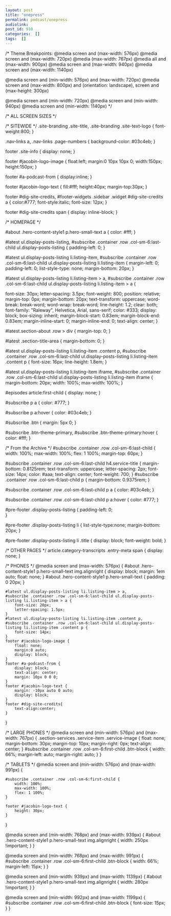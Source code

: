 ```yaml
---
layout: post
title: "onepress"
permalink: podcast/onepress
audiolink: 
post_id: 910
categories:  []
tags:  []
---
```


/*
Theme Breakpoints:
@media screen and (max-width: 576px)
@media screen and (max-width: 720px) 
@media (max-width: 767px)
@media all and (max-width: 900px)
@media screen and (max-width: 940px)
@media screen and (max-width: 1140px)

@media screen and (min-width: 576px) and (max-width: 720px)
@media screen and (max-width: 800px) and (orientation: landscape), screen and (max-height: 300px)

@media screen and (min-width: 720px)
@media screen and (min-width: 940px) 
@media screen and (min-width: 1140px)
*/

/* ALL SCREEN SIZES */

/* SITEWIDE */
.site-branding .site-title, .site-branding .site-text-logo {
font-weight:800;
}

.nav-links a, .nav-links .page-numbers {
	background-color: #03c4eb; 
}

footer .site-info {
	display: none;
}

footer #jacobin-logo-image {
	float:left;
	margin:0 10px 10px 0;
	width:150px;
	height:150px;
}

footer #a-podcast-from {
	display:inline;
}

footer #jacobin-logo-text {
	fill:#fff;
	height:40px;
	margin-top:30px;
}

footer #dig-site-credits,
#footer-widgets .sidebar .widget #dig-site-credits a {
	color:#777;
	font-style:italic;
	font-size: 12px;
}

footer #dig-site-credits span {
	display: inline-block;
}

/* HOMEPAGE */

#about .hero-content-style1 p.hero-small-text a {
	color: #fff;
}

#latest ul.display-posts-listing,
#subscribe .container .row .col-sm-6:last-child ul.display-posts-listing {
	padding-left: 0;
}

#latest ul.display-posts-listing li.listing-item,
#subscribe .container .row .col-sm-6:last-child ul.display-posts-listing li.listing-item {
margin-left: 0;
padding-left: 0;
list-style-type: none;
margin-bottom: 20px;
}

#latest ul.display-posts-listing li.listing-item > a,
#subscribe .container .row .col-sm-6:last-child ul.display-posts-listing li.listing-item > a {

font-size: 30px;
letter-spacing: 3.5px;
font-weight: 800;
position: relative;
margin-top: 0px;
margin-bottom: 20px;
text-transform: uppercase;
word-break: break-word;
word-wrap: break-word;
line-height: 1.2;
clear: both;
font-family: "Raleway", Helvetica, Arial, sans-serif;
color: #333;
display: block;
box-sizing: inherit;
margin-block-start: 0.83em;
margin-block-end: 0.83em;
margin-inline-start: 0;
margin-inline-end: 0;
text-align: center;
}

#latest.section-about .row > div {
	margin-top: 0;
}

#latest .section-title-area {
	margin-bottom: 0;
}

#latest ul.display-posts-listing li.listing-item .content p,
#subscribe .container .row .col-sm-6:last-child ul.display-posts-listing li.listing-item .content p {
	font-size: 16px;
	line-height: 1.8em;
}

#latest ul.display-posts-listing li.listing-item iframe,
#subscribe .container .row .col-sm-6:last-child ul.display-posts-listing li.listing-item iframe { 
	margin-bottom: 20px;
	width: 100%;
	max-width: 100%;
}

#episodes article:first-child {
	display: none;
}

#subscribe p a {
	color: #777;
}

#subscribe p a:hover {
	color: #03c4eb;
}

#subscribe .btn {
	margin: 5px 0;
}

#subscribe .btn-theme-primary,
#subscribe .btn-theme-primary:hover {
	color: #fff;
}

/* From the Archive */
#subscribe .container .row .col-sm-6:last-child {
	width: 100%;
	max-width: 100%;
	flex: 1 100%;
	margin-top: 60px;
}

#subscribe .container .row .col-sm-6:last-child h4.service-title {
	margin-bottom: 0.8125rem;
	text-transform: uppercase;
	letter-spacing: 2px;
	font-size: 14px;
	color: #aaa;
	text-align: center;
	font-weight: 700;
}
#subscribe .container .row .col-sm-6:last-child p { 
	margin-bottom: 0.9375rem;
}

#subscribe .container .row .col-sm-6:last-child p a {
	color: #03c4eb;
}

#subscribe .container .row .col-sm-6:last-child p a:hover {
	color: #777;
}

#pre-footer .display-posts-listing {
	padding-left: 0;	
}

#pre-footer .display-posts-listing li {
	list-style-type:none;
	margin-bottom: 20px;
}

#pre-footer .display-posts-listing li .title {
	display: block;
	font-weight: bold;
}

/* OTHER PAGES */
article.category-transcripts .entry-meta span { display: none; }

/* PHONES */
@media screen and (max-width: 576px) {
	#about .hero-content-style1 p.hero-small-text img.alignright {
		display: block;
    	margin: 1em auto;
    	float: none;
	}
	#about .hero-content-style1 p.hero-small-text  {
		padding: 0 20px;
	}
	
	#latest ul.display-posts-listing li.listing-item > a,
	#subscribe .container .row .col-sm-6:last-child ul.display-posts-listing li.listing-item > a {
		font-size: 20px;
		letter-spacing: 1.5px;
	}
	#latest ul.display-posts-listing li.listing-item .content p,
	#subscribe .container .row .col-sm-6:last-child ul.display-posts-listing li.listing-item .content p {
		font-size: 14px;
	}
	footer #jacobin-logo-image {
		float: none;
		margin:0 auto;
		display: block;
	}
	footer #a-podcast-from {
		display: block;
		text-align: center;
		margin: 10px 0 0 0;
	}
	footer #jacobin-logo-text {
		margin: -10px auto 0 auto;
		display: block;
	}
	footer #dig-site-credits{
		text-align:center;
	}

}

/* LARGE PHONES */
@media screen and (min-width: 576px) and (max-width: 767px) {
	.section-services .service-item .service-image {
		float: none;
		margin-bottom: 30px;
		margin-top: 10px;
		margin-right: 0px;
		text-align: center;
	}
	#subscribe .container .row .col-sm-6:first-child .btn-block {
		width: 66%;
		margin-left: auto;
		margin-right: auto;
	}
}

/* TABLETS */
@media screen and (min-width: 576px) and (max-width: 991px) {

	#subscribe .container .row .col-sm-6:first-child {
		width: 100%;
		max-width: 100%;
		flex: 1 100%;
	}

	footer #jacobin-logo-text {
		height: 30px;
	}
}


@media screen and (min-width: 768px) and (max-width: 939px) {
	#about .hero-content-style1 p.hero-small-text img.alignright {
		width: 250px !important;
	}
}

@media screen and (min-width: 768px) and (max-width: 991px) {
	#subscribe .container .row .col-sm-6:first-child .btn-block {
		width: 66%;
		margin-left: 15px;
	}
}

@media screen and (min-width: 939px) and (max-width: 1139px) {
	#about .hero-content-style1 p.hero-small-text img.alignright {
		width: 280px !important;
	}
}

@media screen and (min-width: 992px) and (max-width: 1199px) {
	#subscribe .container .row .col-sm-6:first-child .btn-block {
		font-size: 15px;
	}
}